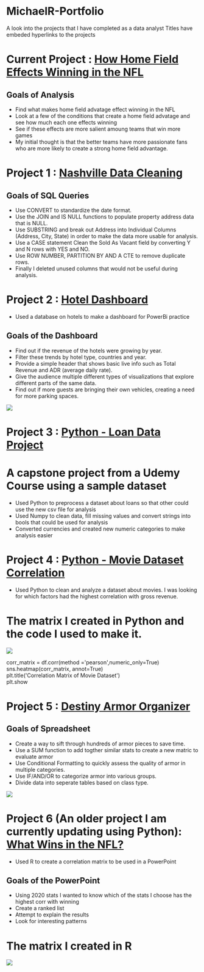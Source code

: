 # MichaelR-Portfolio 
A look into the projects that I have completed as a data analyst
Titles have embeded hyperlinks to the projects

# Current Project : [How Home Field Effects Winning in the NFL](https://github.com/MichaelR98/Home-Field-Advantage) 
## Goals of Analysis
* Find what makes home field advatage effect winning in the NFL
* Look at a few of the conditions that create a home field advatage and see how much each one effects winning
* See if these effects are more salient amoung teams that win more games
* My initial thought is that the better teams have more passionate fans who are more likely to create a strong home field advantage.




# Project 1 : [Nashville Data Cleaning](https://github.com/MichaelR98/NashvilleDataCleaning) 
## Goals of SQL Queries
* Use CONVERT to standardize the date format.
* Use the JOIN and IS NULL functions to populate property address data that is NULL.
* Use SUBSTRING and break out Address into Individual Columns (Address, City, State) in order to make the data more usable for analysis.
* Use a CASE statement Clean the Sold As Vacant field by converting Y and N rows with YES and NO. 
* Use ROW NUMBER, PARTITION BY AND A CTE to remove duplicate rows.
* Finally I deleted unused columns that would not be useful during analysis.



# Project 2 : [Hotel Dashboard](https://github.com/MichaelR98/Hotel-Project)
* Used a database on hotels to make a dashboard for PowerBi practice

## Goals of the Dashboard
* Find out if the revenue of the hotels were growing by year. 
* Filter these trends by hotel type, countries and year.
* Provide a simple header that shows basic live info such as Total Revenue and ADR (average daily rate).
* Give the audience multiple different types of visualizations that explore different parts of the same data.
* Find out if more guests are bringing their own vehicles, creating a need for more parking spaces.

![](images/image_2021-07-20_120801.png)


# Project 3 : [Python - Loan Data Project](https://github.com/MichaelR98/CRM-Python-Preprocessing-Project/blob/main/loan-data-preprocessed.csv)
# A capstone project from a Udemy Course using a sample dataset
* Used Python to preprocess a dataset about loans so that other could use the new csv file for analysis
* Used Numpy to clean data, fill missing values and convert strings into bools that could be used for analysis 
* Converted currencies and created new numeric categories to make analysis easier


# Project 4 : [Python - Movie Dataset Correlation](https://github.com/MichaelR98/Python-Regression-Project)
* Used Python to clean and analyze a dataset about movies. I was looking for which factors had the highest correlation with gross revenue.

# The matrix I created in Python and the code I used to make it.
![](images/python%20movie%20matrix.PNG)

corr_matrix = df.corr(method ='pearson',numeric_only=True)    
sns.heatmap(corr_matrix, annot=True)  
plt.title('Correlation Matrix of Movie Dataset')  
plt.show  

# Project 5 : [Destiny Armor Organizer](https://github.com/MichaelR98/Destiny2-Armor) 
## Goals of Spreadsheet
* Create a way to sift through hundreds of armor pieces to save time.
* Use a SUM function to add togther similar stats to create a new matric to evaluate armor 
* Use Conditional Formatting to quickly assess the quality of armor in multiple categories.
* Use IF/AND/OR to categorize armor into various groups.
* Divide data into seperate tables based on class type. 

![](images/armorexample.PNG)

# Project 6 (An older project I am currently updating using Python): [What Wins in the NFL?](https://github.com/MichaelR98/NFL-Powerpoint)
* Used R to create a correlation matrix to be used in a PowerPoint

## Goals of the PowerPoint
* Using 2020 stats I wanted to know which of the stats I choose has the highest corr with winning
* Create a ranked list
* Attempt to explain the results
* Look for interesting patterns

# The matrix I created in R 
![](images/nfl%20matrix.PNG)







